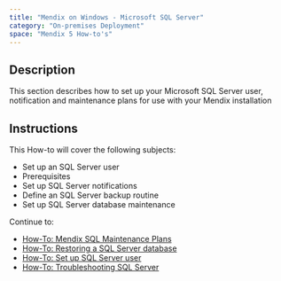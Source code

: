 ```yaml
---
title: "Mendix on Windows - Microsoft SQL Server"
category: "On-premises Deployment"
space: "Mendix 5 How-to's"
---
```



## Description

This section describes how to set up your Microsoft SQL Server user, notification and maintenance plans for use with your Mendix installation

## Instructions

This How-to will cover the following subjects:

*   Set up an SQL Server user
*   Prerequisites
*   Set up SQL Server notifications
*   Define an SQL Server backup routine
*   Set up SQL Server database maintenance

Continue to:

* [How-To: Mendix SQL Maintenance Plans](Mendix+SQL+Maintenance+Plans)
* [How-To: Restoring a SQL Server database](Restoring+a+SQL+Server+database)
* [How-To: Set up SQL Server user](Setting+up+a+SQL+Server+user)
* [How-To: Troubleshooting SQL Server](Troubleshooting+SQL+Server)